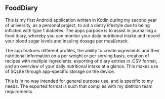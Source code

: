 ## FoodDiary  
  
This is my first Android application written in Kotlin during my second year of university, as a personal project, to aid a dietry lifestyle due to being inflicted with type 1 diabetes. The apps purpose is to assist in journalling a food diary, whereby you can monitor your daily nutritional intake and record your blood sugar levels and insuling dosage per meal/snack.  
  
The app features different profiles, the ability to create ingredients and their nutritional information on a per weight or per serving basis, creation of recipes with multiple ingredients, exporting of diary entries in .CSV format, and an overview of your daily nutritional intake at a glance.  This makes use of SQLite through app-specific storage on the device.
  
This is in no way intended for general purpose use, and is specific to my needs. The exported format is such that complies with my dietition team requirements. 
